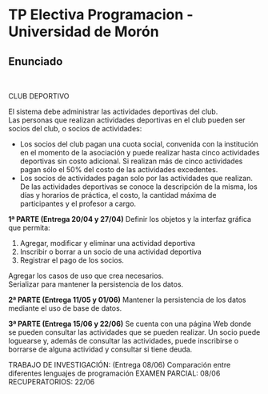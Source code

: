 # TP Electiva Programacion - Universidad de Morón

## Enunciado

&nbsp;

CLUB DEPORTIVO

El sistema debe administrar las actividades deportivas del club.  
Las personas que realizan actividades deportivas en el club pueden ser socios del club, o socios de actividades:

- Los socios del club pagan una cuota social, convenida con la institución en el momento de la asociación y puede realizar hasta cinco actividades deportivas sin costo adicional. Si realizan más de cinco actividades pagan sólo el 50% del costo de las actividades excedentes.
- Los socios de actividades pagan solo por las actividades que realizan.  
  De las actividades deportivas se conoce la descripción de la misma, los días y horarios de práctica, el costo, la cantidad máxima de participantes y el profesor a cargo.

**1ª PARTE (Entrega 20/04 y 27/04)**
Definir los objetos y la interfaz gráfica que permita:

1. Agregar, modificar y eliminar una actividad deportiva
2. Inscribir o borrar a un socio de una actividad deportiva
3. Registrar el pago de los socios.

Agregar los casos de uso que crea necesarios.  
Serializar para mantener la persistencia de los datos.

**2ª PARTE (Entrega 11/05 y 01/06)**
Mantener la persistencia de los datos mediante el uso de base de datos.

**3ª PARTE (Entrega 15/06 y 22/06)**
Se cuenta con una página Web donde se pueden consultar las actividades que se pueden realizar.
Un socio puede loguearse y, además de consultar las actividades, puede inscribirse o
borrarse de alguna actividad y consultar si tiene deuda.

TRABAJO DE INVESTIGACIÓN: (Entrega 08/06)
Comparación entre diferentes lenguajes de programación
EXAMEN PARCIAL: 08/06
RECUPERATORIOS: 22/06
